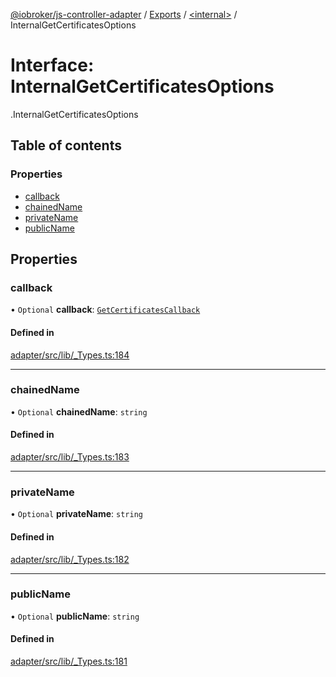 [@iobroker/js-controller-adapter](../README.md) / [Exports](../modules.md) / [<internal\>](../modules/internal_.md) / InternalGetCertificatesOptions

# Interface: InternalGetCertificatesOptions

[<internal>](../modules/internal_.md).InternalGetCertificatesOptions

## Table of contents

### Properties

- [callback](internal_.InternalGetCertificatesOptions.md#callback)
- [chainedName](internal_.InternalGetCertificatesOptions.md#chainedname)
- [privateName](internal_.InternalGetCertificatesOptions.md#privatename)
- [publicName](internal_.InternalGetCertificatesOptions.md#publicname)

## Properties

### callback

• `Optional` **callback**: [`GetCertificatesCallback`](../modules/internal_.md#getcertificatescallback)

#### Defined in

[adapter/src/lib/_Types.ts:184](https://github.com/ioBroker/ioBroker.js-controller/blob/78752620/packages/adapter/src/lib/_Types.ts#L184)

___

### chainedName

• `Optional` **chainedName**: `string`

#### Defined in

[adapter/src/lib/_Types.ts:183](https://github.com/ioBroker/ioBroker.js-controller/blob/78752620/packages/adapter/src/lib/_Types.ts#L183)

___

### privateName

• `Optional` **privateName**: `string`

#### Defined in

[adapter/src/lib/_Types.ts:182](https://github.com/ioBroker/ioBroker.js-controller/blob/78752620/packages/adapter/src/lib/_Types.ts#L182)

___

### publicName

• `Optional` **publicName**: `string`

#### Defined in

[adapter/src/lib/_Types.ts:181](https://github.com/ioBroker/ioBroker.js-controller/blob/78752620/packages/adapter/src/lib/_Types.ts#L181)
